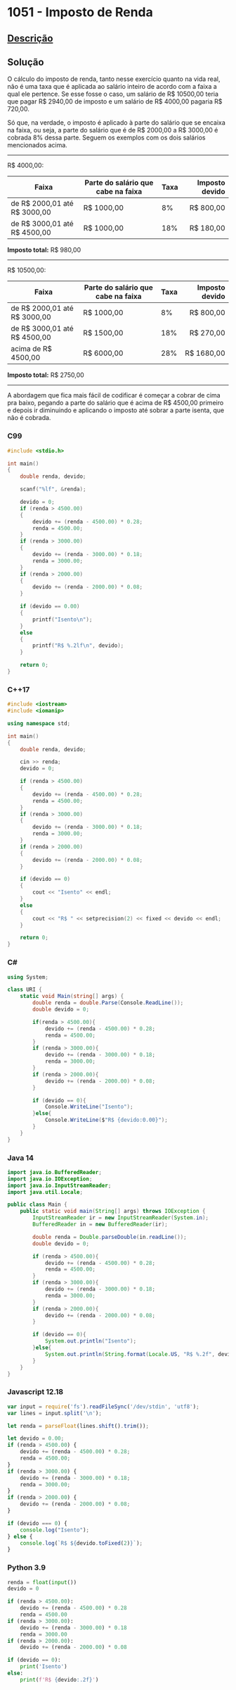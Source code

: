 # 1051 - Imposto de Renda

## [Descrição](https://www.beecrowd.com.br/judge/pt/problems/view/1051)

## Solução

O cálculo do imposto de renda, tanto nesse exercício quanto na vida real, não é uma taxa que é aplicada ao salário inteiro de acordo com a faixa a qual ele pertence. Se esse fosse o caso, um salário de R$ 10500,00 teria que pagar R$ 2940,00 de imposto e um salário de R$ 4000,00 pagaria R$ 720,00.

Só que, na verdade, o imposto é aplicado à parte do salário que se encaixa na faixa, ou seja, a parte do salário que é de R$ 2000,00 a R$ 3000,00 é cobrada 8% dessa parte. Seguem os exemplos com os dois salários mencionados acima.

---

R$ 4000,00:

| Faixa | Parte do salário que cabe na faixa | Taxa | Imposto devido |
| - | - | - | -: |
| de R$ 2000,01 até R$ 3000,00 | R$ 1000,00 | 8% | R$ 800,00 |
| de R$ 3000,01 até R$ 4500,00 | R$ 1000,00 | 18% | R$ 180,00 |

**Imposto total:** R$ 980,00

---

R$ 10500,00:

| Faixa | Parte do salário que cabe na faixa | Taxa | Imposto devido |
| - | - | - | -: |
| de R$ 2000,01 até R$ 3000,00 | R$ 1000,00 | 8% | R$ 800,00 |
| de R$ 3000,01 até R$ 4500,00 | R$ 1500,00 | 18% | R$ 270,00 |
| acima de R$ 4500,00 | R$ 6000,00 | 28% | R$ 1680,00 |

**Imposto total:** R$ 2750,00

---

A abordagem que fica mais fácil de codificar é começar a cobrar de cima pra baixo, pegando a parte do salário que é acima de R$ 4500,00 primeiro e depois ir diminuindo e aplicando o imposto até sobrar a parte isenta, que não é cobrada.

### C99

```c
#include <stdio.h>

int main()
{
    double renda, devido;

    scanf("%lf", &renda);

    devido = 0;
    if (renda > 4500.00)
    {
        devido += (renda - 4500.00) * 0.28;
        renda = 4500.00;
    }
    if (renda > 3000.00)
    {
        devido += (renda - 3000.00) * 0.18;
        renda = 3000.00;
    }
    if (renda > 2000.00)
    {
        devido += (renda - 2000.00) * 0.08;
    }

    if (devido == 0.00)
    {
        printf("Isento\n");
    }
    else
    {
        printf("R$ %.2lf\n", devido);
    }

    return 0;
}
```

### C++17

```cpp
#include <iostream>
#include <iomanip>

using namespace std;

int main()
{
    double renda, devido;

    cin >> renda;
    devido = 0;

    if (renda > 4500.00)
    {
        devido += (renda - 4500.00) * 0.28;
        renda = 4500.00;
    }
    if (renda > 3000.00)
    {
        devido += (renda - 3000.00) * 0.18;
        renda = 3000.00;
    }
    if (renda > 2000.00)
    {
        devido += (renda - 2000.00) * 0.08;
    }

    if (devido == 0)
    {
        cout << "Isento" << endl;
    }
    else
    {
        cout << "R$ " << setprecision(2) << fixed << devido << endl;
    }

    return 0;
}
```

### C#

```cs
using System;

class URI {
    static void Main(string[] args) {
        double renda = double.Parse(Console.ReadLine());
        double devido = 0;

        if(renda > 4500.00){
            devido += (renda - 4500.00) * 0.28;
            renda = 4500.00;
        }
        if (renda > 3000.00){
            devido += (renda - 3000.00) * 0.18;
            renda = 3000.00;
        }
        if (renda > 2000.00){
            devido += (renda - 2000.00) * 0.08;
        }

        if (devido == 0){
            Console.WriteLine("Isento");
        }else{
            Console.WriteLine($"R$ {devido:0.00}");
        }
    }
}
```

### Java 14

```java
import java.io.BufferedReader;
import java.io.IOException;
import java.io.InputStreamReader;
import java.util.Locale;

public class Main {
    public static void main(String[] args) throws IOException {
        InputStreamReader ir = new InputStreamReader(System.in);
        BufferedReader in = new BufferedReader(ir);

        double renda = Double.parseDouble(in.readLine());
        double devido = 0;

        if (renda > 4500.00){
            devido += (renda - 4500.00) * 0.28;
            renda = 4500.00;
        }
        if (renda > 3000.00){
            devido += (renda - 3000.00) * 0.18;
            renda = 3000.00;
        }
        if (renda > 2000.00){
            devido += (renda - 2000.00) * 0.08;
        }

        if (devido == 0){
            System.out.println("Isento");
        }else{
            System.out.println(String.format(Locale.US, "R$ %.2f", devido));
        }
    }
}
```

### Javascript 12.18

```js
var input = require('fs').readFileSync('/dev/stdin', 'utf8');
var lines = input.split('\n');

let renda = parseFloat(lines.shift().trim());

let devido = 0.00;
if (renda > 4500.00) {
    devido += (renda - 4500.00) * 0.28;
    renda = 4500.00;
}
if (renda > 3000.00) {
    devido += (renda - 3000.00) * 0.18;
    renda = 3000.00;
}
if (renda > 2000.00) {
    devido += (renda - 2000.00) * 0.08;
}

if (devido === 0) {
    console.log("Isento");
} else {
    console.log(`R$ ${devido.toFixed(2)}`);
}
```

### Python 3.9

```py
renda = float(input())
devido = 0

if (renda > 4500.00):
    devido += (renda - 4500.00) * 0.28
    renda = 4500.00
if (renda > 3000.00):
    devido += (renda - 3000.00) * 0.18
    renda = 3000.00
if (renda > 2000.00):
    devido += (renda - 2000.00) * 0.08

if (devido == 0):
    print('Isento')
else:
    print(f'R$ {devido:.2f}')
```